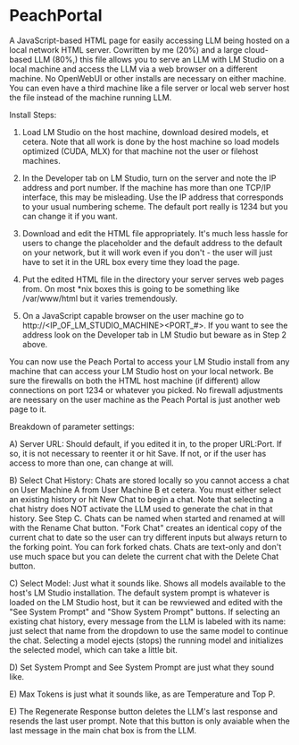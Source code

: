 # PeachPortal
A JavaScript-based HTML page for easily accessing LLM being hosted on a local network HTML server.
Cowritten by me (20%) and a large cloud-based LLM (80%,) this file allows you to serve an LLM with LM Studio on a local machine and access the LLM via a web browser on a different machine. No OpenWebUI or other installs are necessary on either machine. You can even have a third machine like a file server or local web server host the file instead of the machine running LLM.

Install Steps:

1) Load LM Studio on the host machine, download desired models, et cetera. Note that all work is done by the host machine so load models optimized (CUDA, MLX) for that machine not the user or filehost machines.

2) In the Developer tab on LM Studio, turn on the server and note the IP address and port number. If the machine has more than one TCP/IP interface, this may be misleading. Use the IP address that corresponds to your usual numbering scheme. The default port really is 1234 but you can change it if you want.

3) Download and edit the HTML file appropriately. It's much less hassle for users to change the placeholder and the default address to the default on your network, but it will work even if you don't - the user will just have to set it in the URL box every time they load the page.

4) Put the edited HTML file in the directory your server serves web pages from. On most *nix boxes this is going to be something like /var/www/html but it varies tremendously.

5) On a JavaScript capable browser on the user machine go to http://<IP_OF_LM_STUDIO_MACHINE><PORT_#>. If you want to see the address look on the Developer tab in LM Studio but beware as in Step 2 above.

You can now use the Peach Portal to access your LM Studio install from any machine that can access your LM Studio host on your local network. Be sure the firewalls on both the HTML host machine (if different) allow connections on port 1234 or whatever you picked. No firewall adjustments are neessary on the user machine as the Peach Portal is just another web page to it.

Breakdown of parameter settings:

A) Server URL: Should default, if you edited it in, to the proper URL:Port. If so, it is not necessary to reenter it or hit Save. If not, or if the user has access to more than one, can change at will.

B) Select Chat History: Chats are stored locally so you cannot access a chat on User Machine A from User Machine B et cetera. You must either select an existing history or hit New Chat to begin a chat. Note that selecting a chat histry does NOT activate the LLM used to generate the chat in that history. See Step C. Chats can be named when started and renamed at will with the Rename Chat button. "Fork Chat" creates an identical copy of the current chat to date so the user can try different inputs but always return to the forking point. You can fork forked chats. Chats are text-only and don't use much space but you can delete the current chat with the Delete Chat button.

C) Select Model: Just what it sounds like. Shows all models available to the host's LM Studio installation. The default system prompt is whatever is loaded on the LM Studio host, but it can  be rewviewed and edited with the "See System Prompt" and "Show System Prompt" buttons. If selecting an existing chat history, every message from the LLM is labeled with its name: just select that name from the dropdown to use the same model to continue the chat. Selecting a model ejects (stops) the running model and initializes the selected model, which can take a little bit.

D) Set System Prompt and See System Prompt are just what they sound like.

E) Max Tokens is just what it sounds like, as are Temperature and Top P.

E) The Regenerate Response button deletes the LLM's last response and resends the last user prompt. Note that this button is only avaiable when the last message in the main chat box is from the LLM.
